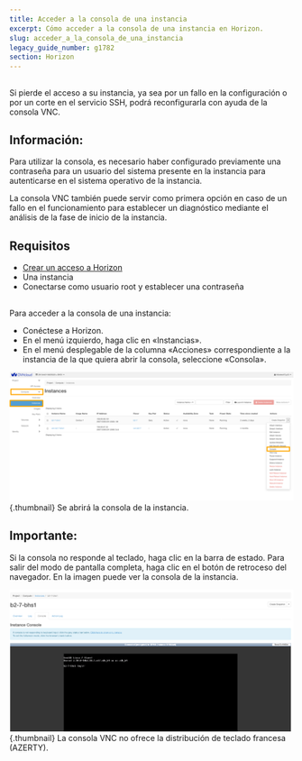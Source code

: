```yaml
---
title: Acceder a la consola de una instancia
excerpt: Cómo acceder a la consola de una instancia en Horizon.
slug: acceder_a_la_consola_de_una_instancia
legacy_guide_number: g1782
section: Horizon
---
```



## 
Si pierde el acceso a su instancia, ya sea por un fallo en la configuración o por un corte en el servicio SSH, podrá reconfigurarla con ayuda de la consola VNC.

## Información:
Para utilizar la consola, es necesario haber configurado previamente una contraseña para un usuario del sistema presente en la instancia para autenticarse en el sistema operativo de la instancia.

La consola VNC también puede servir como primera opción en caso de un fallo en el funcionamiento para establecer un diagnóstico mediante el análisis de la fase de inicio de la instancia.


## Requisitos

- [Crear un acceso a Horizon](https://docs.ovh.com/es/public-cloud/crear_un_acceso_a_horizon/)
- Una instancia
- Conectarse como usuario root y establecer una contraseña




## 
Para acceder a la consola de una instancia:


- Conéctese a Horizon.
- En el menú izquierdo, haga clic en «Instancias».
- En el menú desplegable de la columna «Acciones» correspondiente a la instancia de la que quiera abrir la consola, seleccione «Consola».



![public-cloud](images/launch_console.png){.thumbnail}
Se abrirá la consola de la instancia.

## Importante:
Si la consola no responde al teclado, haga clic en la barra de estado.
Para salir del modo de pantalla completa, haga clic en el botón de retroceso del navegador.
En la imagen puede ver la consola de la instancia.

![public-cloud](images/console.png){.thumbnail}
La consola VNC no ofrece la distribución de teclado francesa (AZERTY).
